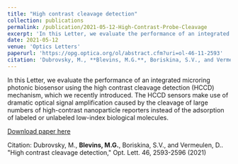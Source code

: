 ```yaml
---
title: "High contrast cleavage detection"
collection: publications
permalink: /publication/2021-05-12-High-Contrast-Probe-Cleavage
excerpt: 'In this Letter, we evaluate the performance of an integrated microring photonic biosensor using the high contrast cleavage detection (HCCD) mechanism, which we recently introduced. The HCCD sensors make use of dramatic optical signal amplification caused by the cleavage of large numbers of high-contrast nanoparticle reporters instead of the adsorption of labeled or unlabeled low-index biological molecules.'
date: 2021-05-12
venue: 'Optics Letters'
paperurl: 'https://opg.optica.org/ol/abstract.cfm?uri=ol-46-11-2593'
citation: 'Dubrovsky, M., **Blevins, M.G.**, Boriskina, S.V., and Vermeulen, D.. "High contrast cleavage detection," Opt. Lett. 46, 2593-2596 (2021)'
---
```

In this Letter, we evaluate the performance of an integrated microring photonic biosensor using the high contrast cleavage detection (HCCD) mechanism, which we recently introduced. The HCCD sensors make use of dramatic optical signal amplification caused by the cleavage of large numbers of high-contrast nanoparticle reporters instead of the adsorption of labeled or unlabeled low-index biological molecules.

[Download paper here](https://opg.optica.org/ol/abstract.cfm?uri=ol-46-11-2593)

Citation: Dubrovsky, M., **Blevins, M.G.**, Boriskina, S.V., and Vermeulen, D.. "High contrast cleavage detection," Opt. Lett. 46, 2593-2596 (2021)
